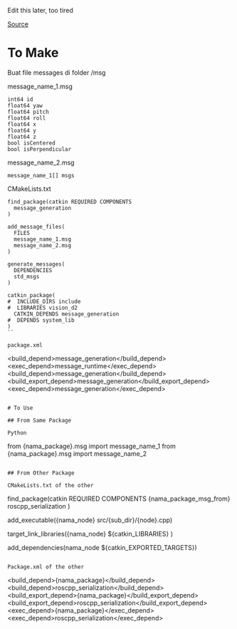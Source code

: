 Edit this later, too tired

[Source](http://wiki.ros.org/msg)

# To Make

Buat file messages di folder /msg

message_name_1.msg
```
int64 id
float64 yaw
float64 pitch
float64 roll
float64 x
float64 y
float64 z
bool isCentered
bool isPerpendicular
```

message_name_2.msg
```
message_name_1[] msgs
```

CMakeLists.txt
```
find_package(catkin REQUIRED COMPONENTS
  message_generation
)

add_message_files(
  FILES
  message_name_1.msg
  message_name_2.msg
)

generate_messages(
  DEPENDENCIES
  std_msgs
)

catkin_package(
#  INCLUDE_DIRS include
#  LIBRARIES vision_d2
  CATKIN_DEPENDS message_generation
#  DEPENDS system_lib
)
``

package.xml
```
<build_depend>message_generation</build_depend>
<exec_depend>message_runtime</exec_depend>
<build_depend>message_generation</build_depend>
<build_export_depend>message_generation</build_export_depend>
<exec_depend>message_generation</exec_depend>
```

# To Use

## From Same Package

Python
```
from {nama_package}.msg import message_name_1
from {nama_package}.msg import message_name_2
```

## From Other Package

CMakeLists.txt of the other
```
find_package(catkin REQUIRED COMPONENTS
  {nama_package_msg_from}
  roscpp_serialization
)

add_executable({nama_node} src/{sub_dir}/{node}.cpp)

target_link_libraries({nama_node}
  ${catkin_LIBRARIES}
)

add_dependencies(nama_node ${catkin_EXPORTED_TARGETS})
```

Package.xml of the other
```
<build_depend>{nama_package}</build_depend>
<build_depend>roscpp_serialization</build_depend>
<build_export_depend>{nama_package}</build_export_depend>
<build_export_depend>roscpp_serialization</build_export_depend>
<exec_depend>{nama_package}</exec_depend>
<exec_depend>roscpp_serialization</exec_depend>
```